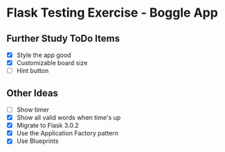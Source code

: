 # Flask Testing Exercise - Boggle App

## Further Study ToDo Items

- [x] Style the app good
- [x] Customizable board size
- [ ] Hint button

## Other Ideas
- [ ] Show timer
- [x] Show all valid words when time's up
- [x] Migrate to Flask 3.0.2
- [x] Use the Application Factory pattern
- [x] Use Blueprints
